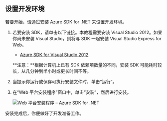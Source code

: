 ﻿<h2>设置开发环境</h2>

若要开始，请通过安装 Azure SDK for .NET 来设置开发环境。

1. 若要安装 SDK，请单击以下链接。本教程需要安装 Visual Studio 2012。如果你尚未安装 Visual Studio，则将与 SDK 一起安装 Visual Studio Express for Web。

	- [Azure SDK for Visual Studio 2012][]

	**注意：**根据计算机上已有 SDK 依赖项数量的不同，安装 SDK 可能耗时较长，从几分钟到半小时或更长时间不等。

2. 当提示你运行或保存可执行安装文件时，单击“运行”。

3. 在“Web 平台安装程序”窗口中，单击“安装”，然后进行安装。

	![Web 平台安装程序 – Azure SDK for .NET][WebPIAzureSdk]

安装完成后，你便做好了开发准备工作。

[Azure SDK for Visual Studio 2012]: http://go.microsoft.com/fwlink/?LinkID=324323
[WebPIAzureSdk]: ./media/install-sdk-2012-only/WebPI46-2012.png

<!---HONumber=Mooncake_1207_2015-->
